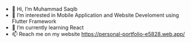 - 👋 Hi, I’m Muhammad Saqib
- 👀 I’m interested in Mobile Application and Website Develoment using Flutter Framework
- 🌱 I’m currently learning React
- 📫 Reach me on my website https://personal-portfolio-e5828.web.app/

<!---
saqibkkk/saqibkkk is a ✨ special ✨ repository because its `README.md` (this file) appears on your GitHub profile.
You can click the Preview link to take a look at your changes.
--->
